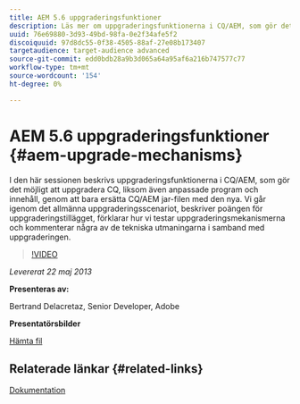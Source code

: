 ```yaml
---
title: AEM 5.6 uppgraderingsfunktioner
description: Läs mer om uppgraderingsfunktionerna i CQ/AEM, som gör det möjligt att uppgradera CQ, liksom egna program och innehåll, genom att bara ersätta CQ/AEM jar-filen med den nya. Vi går igenom det allmänna uppgraderingsscenariot, beskriver poängen för uppgraderingstillägget, förklarar hur vi testar uppgraderingsmekanismerna och kommenterar några av de tekniska utmaningarna i samband med uppgraderingen.
uuid: 76e69880-3d93-49bd-98fa-0e2f34afe5f2
discoiquuid: 97d8dc55-0f38-4505-88af-27e08b173407
targetaudience: target-audience advanced
source-git-commit: edd0bdb28a9b3d065a64a95af6a216b747577c77
workflow-type: tm+mt
source-wordcount: '154'
ht-degree: 0%

---
```


# AEM 5.6 uppgraderingsfunktioner {#aem-upgrade-mechanisms}

I den här sessionen beskrivs uppgraderingsfunktionerna i CQ/AEM, som gör det möjligt att uppgradera CQ, liksom även anpassade program och innehåll, genom att bara ersätta CQ/AEM jar-filen med den nya. Vi går igenom det allmänna uppgraderingsscenariot, beskriver poängen för uppgraderingstillägget, förklarar hur vi testar uppgraderingsmekanismerna och kommenterar några av de tekniska utmaningarna i samband med uppgraderingen.

>[!VIDEO](https://video.tv.adobe.com/v/19576/?quality=9)

*Levererat 22 maj 2013*

**Presenteras av:**

Bertrand Delacretaz, Senior Developer, Adobe

**Presentatörsbilder**

[Hämta fil](assets/cqgems-bdelacretaz-cq-upgrades-2013-05-22.pdf)

## Relaterade länkar {#related-links}

[Dokumentation](http://docs.adobe.com/docs/en/cq/current/deploying/upgrading.html)

<!--
[Get back to the Overview](https://helpx.adobe.com/experience-manager/kt/eseminars/gems/aem-index.html)
-->
